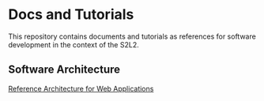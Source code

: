 # Docs and Tutorials

This repository contains documents and tutorials as references for software development in the context of the S2L2.

## Software Architecture

[Reference Architecture for Web Applications](SwArch/ReferenceWebArchitecture.md)
